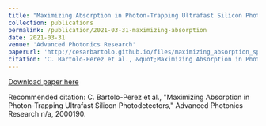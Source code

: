 ```yaml
---
title: "Maximizing Absorption in Photon-Trapping Ultrafast Silicon Photodetectors"
collection: publications
permalink: /publication/2021-03-31-maximizing-absorption
date: 2021-03-31
venue: 'Advanced Photonics Research'
paperurl: 'http://cesarbartolo.github.io/files/maximizing_absorption_speed.pdf'
citation: 'C. Bartolo-Perez et al., &quot;Maximizing Absorption in Photon-Trapping Ultrafast Silicon Photodetectors,&quot; Advanced Photonics Research n/a, 2000190.'
---
```

[Download paper here](http://cesarbartolo.github.io/files/maximizing_absorption_speed.pdf)

Recommended citation: C. Bartolo-Perez et al., "Maximizing Absorption in Photon-Trapping Ultrafast Silicon Photodetectors," Advanced Photonics Research n/a, 2000190.